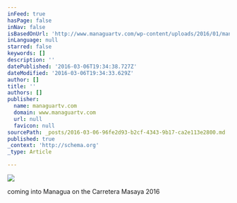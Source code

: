 ```yaml
---
inFeed: true
hasPage: false
inNav: false
isBasedOnUrl: 'http://www.managuartv.com/wp-content/uploads/2016/01/managua.jpg'
inLanguage: null
starred: false
keywords: []
description: ''
datePublished: '2016-03-06T19:34:38.727Z'
dateModified: '2016-03-06T19:34:33.629Z'
author: []
title: ''
authors: []
publisher:
  name: managuartv.com
  domain: www.managuartv.com
  url: null
  favicon: null
sourcePath: _posts/2016-03-06-96fe2d93-b2cf-4343-9b17-ca2e113e2800.md
published: true
_context: 'http://schema.org'
_type: Article

---
```

![](https://s3-us-west-2.amazonaws.com/the-grid-img/p/d6fc90f0e7bac6fe2472c2fe0a8e748e767f49e5.jpg)

coming into Managua on the Carretera Masaya 2016